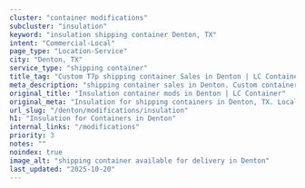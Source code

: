 ```yaml
---
cluster: "container modifications"
subcluster: "insulation"
keyword: "insulation shipping container Denton, TX"
intent: "Commercial-Local"
page_type: "Location-Service"
city: "Denton, TX"
service_type: "shipping container"
title_tag: "Custom T7p shipping container Sales in Denton | LC Container"
meta_description: "shipping container sales in Denton. Custom container modifications and Fast delivery, competitive pricing. Serving modifications area. Quote ID: B28. Call (214) 524-4168 for your free quote today."
original_title: "Insulation container mods in Denton | LC Container"
original_meta: "Insulation for shipping containers in Denton, TX. Local fabrication & pro install. LC Container — Since 2003. Get a quote."
url_slug: "/denton/modifications/insulation"
h1: "Insulation for Containers in Denton"
internal_links: "/modifications"
priority: 3
notes: ""
noindex: true
image_alt: "shipping container available for delivery in Denton"
last_updated: "2025-10-20"
---
```


<!-- TODO: Add unique city/inventory copy, images, and internal links here. -->
